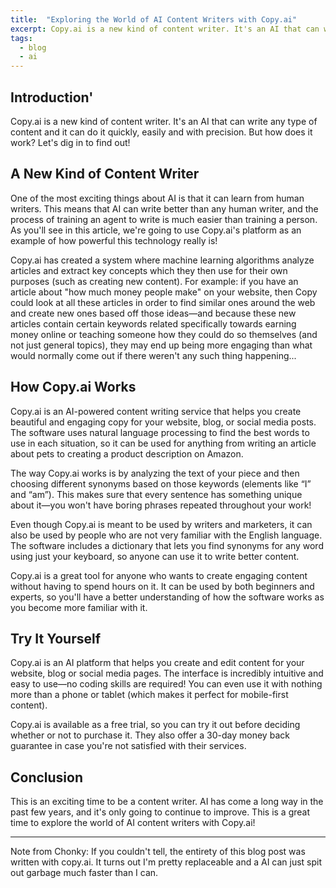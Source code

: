```yaml
---
title:  "Exploring the World of AI Content Writers with Copy.ai"
excerpt: Copy.ai is a new kind of content writer. It's an AI that can write any type of content and it can do it quickly, easily and with precision. But how does it work? Let's dig in to find out!
tags:
  - blog
  - ai
---
```

## Introduction'
Copy.ai is a new kind of content writer. It's an AI that can write any type of content and it can do it quickly, easily and with precision. But how does it work? Let's dig in to find out!

## A New Kind of Content Writer

One of the most exciting things about AI is that it can learn from human writers. This means that AI can write better than any human writer, and the process of training an agent to write is much easier than training a person. As you'll see in this article, we're going to use Copy.ai's platform as an example of how powerful this technology really is!

Copy.ai has created a system where machine learning algorithms analyze articles and extract key concepts which they then use for their own purposes (such as creating new content). For example: if you have an article about "how much money people make" on your website, then Copy could look at all these articles in order to find similar ones around the web and create new ones based off those ideas—and because these new articles contain certain keywords related specifically towards earning money online or teaching someone how they could do so themselves (and not just general topics), they may end up being more engaging than what would normally come out if there weren't any such thing happening...

## How Copy.ai Works

Copy.ai is an AI-powered content writing service that helps you create beautiful and engaging copy for your website, blog, or social media posts. The software uses natural language processing to find the best words to use in each situation, so it can be used for anything from writing an article about pets to creating a product description on Amazon.

The way Copy.ai works is by analyzing the text of your piece and then choosing different synonyms based on those keywords (elements like “I” and “am”). This makes sure that every sentence has something unique about it—you won't have boring phrases repeated throughout your work!

Even though Copy.ai is meant to be used by writers and marketers, it can also be used by people who are not very familiar with the English language. The software includes a dictionary that lets you find synonyms for any word using just your keyboard, so anyone can use it to write better content.

Copy.ai is a great tool for anyone who wants to create engaging content without having to spend hours on it. It can be used by both beginners and experts, so you'll have a better understanding of how the software works as you become more familiar with it.

## Try It Yourself 

Copy.ai is an AI platform that helps you create and edit content for your website, blog or social media pages. The interface is incredibly intuitive and easy to use—no coding skills are required! You can even use it with nothing more than a phone or tablet (which makes it perfect for mobile-first content).

Copy.ai is available as a free trial, so you can try it out before deciding whether or not to purchase it. They also offer a 30-day money back guarantee in case you're not satisfied with their services.

## Conclusion

This is an exciting time to be a content writer. AI has come a long way in the past few years, and it's only going to continue to improve. This is a great time to explore the world of AI content writers with Copy.ai!


---
Note from Chonky: If you couldn't tell, the entirety of this blog post was written with copy.ai. It turns out I'm pretty replaceable and a AI can just spit out garbage much faster than I can. 